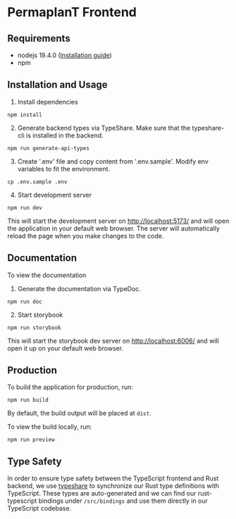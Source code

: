 # PermaplanT Frontend

## Requirements

- nodejs 19.4.0 ([Installation guide](../doc/development_setup.md))
- npm

## Installation and Usage

1. Install dependencies

```shell
npm install
```

2. Generate backend types via TypeShare.
   Make sure that the typeshare-cli is installed in the backend.

```shell
npm run generate-api-types
```

3. Create '.env' file and copy content from '.env.sample'.
   Modify env variables to fit the environment.

```shell
cp .env.sample .env
```

4. Start development server

```shell
npm run dev
```

This will start the development server on [http://localhost:5173/](http://localhost:5173/) and will open the application in your default web browser.
The server will automatically reload the page when you make changes to the code.

## Documentation

To view the documentation

1. Generate the documentation via TypeDoc.

```shell
npm run doc
```

2. Start storybook

```shell
npm run storybook
```

This will start the storybook dev server on [http://localhost:6006/](http://localhost:6006/) and will open it up on your default web browser.

## Production

To build the application for production, run:

```shell
npm run build
```

By default, the build output will be placed at `dist`.

To view the build locally, run:

```shell
npm run preview
```

## Type Safety

In order to ensure type safety between the TypeScript frontend and Rust backend, we use [typeshare](https://github.com/1Password/typeshare) to synchronize our Rust type definitions with TypeScript.
These types are auto-generated and we can find our rust-typescript bindings under `/src/bindings` and use them directly in our TypeScript codebase.
